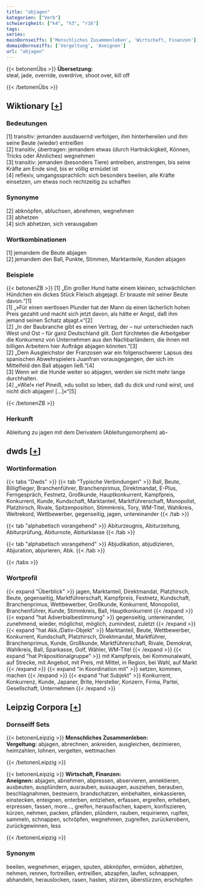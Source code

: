```yaml
---
title: "abjagen"
kategorien: ["Verb"]
schwierigkeit: ["k4", "h3", "r16"]
tags:
series:
mainDornseiffs: ['Menschliches Zusammenleben', 'Wirtschaft, Finanzen']
domainDornseiffs: ['Vergeltung', 'Aneignen']
url: "abjagen"
---
```


{{< betonenÜbs >}}
**Übersetzung:**  
steal, jade, override, overdrive, shoot over, kill off  
  
{{< /betonenÜbs >}}

## Wiktionary [[+](https://de.wiktionary.org/wiki/abjagen)]

### Bedeutungen
[1] transitiv: jemanden ausdauernd verfolgen, ihm hinterhereilen und ihm seine Beute (wieder) entreißen  
[2] transitiv, übertragen: jemandem etwas (durch Hartnäckigkeit, Können, Tricks oder Ähnliches) wegnehmen  
[3] transitiv: jemanden (besonders Tiere) antreiben, anstrengen, bis seine Kräfte am Ende sind, bis er völlig ermüdet ist  
[4] reflexiv, umgangssprachlich: sich besonders beeilen, alle Kräfte einsetzen, um etwas noch rechtzeitig zu schaffen  

### Synonyme
[2] abknöpfen, abluchsen, abnehmen, wegnehmen  
[3] abhetzen  
[4] sich abhetzen, sich verausgaben  

### Wortkombinationen
[1] jemandem die Beute abjagen  
[2] jemandem den Ball, Punkte, Stimmen, Marktanteile, Kunden abjagen  

### Beispiele
{{< betonenZB >}}
[1] „Ein großer Hund hatte einem kleinen, schwächlichen Hündchen ein dickes Stück Fleisch abgejagt. Er brauste mit seiner Beute davon.“[1]  
[1] „»Für einen wertlosen Plunder hat der Mann da einen lächerlich hohen Preis gezahlt und macht sich jetzt davon, als hätte er Angst, daß ihm jemand seinen Schatz abjagt.«“[2]  
[2] „In der Baubranche gibt es einen Vertrag, der – nur unterschieden nach West und Ost – für ganz Deutschland gilt. Dort fürchteten die Arbeitgeber die Konkurrenz von Unternehmen aus den Nachbarländern, die ihnen mit billigen Arbeitern hier Aufträge abjagen könnten.“[3]  
[2] „Dem Ausgleichstor der Franzosen war ein folgenschwerer Lapsus des spanischen Abwehrspielers Juanfran vorausgegangen, der sich im Mittelfeld den Ball abjagen ließ.“[4]  
[3] Wenn wir die Hunde weiter so abjagen, werden sie nicht mehr lange durchhalten.  
[4] „»Wie!« rief Pineiß, »du sollst so leben, daß du dick und rund wirst, und nicht dich abjagen! […]«“[5]  

{{< /betonenZB >}}
### Herkunft
Ableitung zu jagen mit dem Derivatem (Ableitungsmorphem) ab-  



## dwds [[+](https://www.dwds.de/wb/abjagen)]

### Wortinformation
{{< tabs "Dwds" >}}
{{< tab "Typische Verbindungen" >}}
Ball, Beute, Billigflieger, Branchenführer, Branchenprimus, Direktmandat, E-Plus, Ferngespräch, Festnetz, Großkunde, Hauptkonkurrent, Kampfpreis, Konkurrent, Kunde, Kundschaft, Marktanteil, Marktführerschaft, Monopolist, Platzhirsch, Rivale, Spitzenposition, Stimmkreis, Tory, WM-Titel, Wahlkreis, Weltrekord, Wettbewerber, gegenseitig, jagen, untereinander
{{< /tab >}}

{{< tab "alphabetisch vorangehend" >}}
Abiturzeugnis, Abiturzeitung, Abiturprüfung, Abiturnote, Abiturklasse
{{< /tab >}}

{{< tab "alphabetisch vorangehend" >}}
Abjudikation, abjudizieren, Abjuration, abjurieren, Abk.
{{< /tab >}}

{{< /tabs >}}

### Wortprofil
{{< expand "Überblick" >}} jagen, Marktanteil, Direktmandat, Platzhirsch, Beute, gegenseitig, Marktführerschaft, Kampfpreis, Festnetz, Kundschaft, Branchenprimus, Wettbewerber, Großkunde, Konkurrent, Monopolist, Branchenführer, Kunde, Stimmkreis, Ball, Hauptkonkurrent {{< /expand >}}
{{< expand "hat Adverbialbestimmung" >}} gegenseitig, untereinander, zunehmend, wieder, möglichst, möglich, zumindest, zuletzt {{< /expand >}}
{{< expand "hat Akk./Dativ-Objekt" >}} Marktanteil, Beute, Wettbewerber, Konkurrent, Kundschaft, Platzhirsch, Direktmandat, Marktführer, Branchenprimus, Kunde, Großkunde, Marktführerschaft, Rivale, Demokrat, Wahlkreis, Ball, Sparkasse, Golf, Wähler, WM-Titel {{< /expand >}}
{{< expand "hat Präpositionalgruppe" >}} mit Kampfpreis, bei Kommunalwahl, auf Strecke, mit Angebot, mit Preis, mit Mittel, in Region, bei Wahl, auf Markt {{< /expand >}}
{{< expand "in Koordination mit" >}} setzen, kommen, machen {{< /expand >}}
{{< expand "hat Subjekt" >}} Konkurrent, Konkurrenz, Kunde, Japaner, Brite, Hersteller, Konzern, Firma, Partei, Gesellschaft, Unternehmen {{< /expand >}}

## Leipzig Corpora [[+](https://corpora.uni-leipzig.de/en/res?word=abjagen&corpusId=deu_newscrawl-public_2018)]

### Dornseiff Sets
{{< betonenLeipzig >}}
**Menschliches Zusammenleben:**  
**Vergeltung:** abjagen, abrechnen, ankreiden, ausgleichen, dezimieren, heimzahlen, lohnen, vergelten, wettmachen  

{{< /betonenLeipzig >}}


{{< betonenLeipzig >}}
**Wirtschaft, Finanzen:**  
**Aneignen:** abjagen, abnehmen, abpressen, abservieren, annektieren, ausbeuten, ausplündern, ausrauben, aussaugen, ausziehen, berauben, beschlagnahmen, besteuern, brandschatzen, einbehalten, einkassieren, einstecken, enteignen, enterben, entziehen, erfassen, ergreifen, erheben, erpressen, fassen, more..., greifen, herausfischen, kapern, konfiszieren, kürzen, nehmen, packen, pfänden, plündern, rauben, requirieren, rupfen, sammeln, schnappen, schröpfen, wegnehmen, zugreifen, zurückerobern, zurückgewinnen, less  

{{< /betonenLeipzig >}}

### Synonym
beeilen, wegnehmen, erjagen, sputen, abknöpfen, ermüden, abhetzen, nehmen, rennen, fortreißen, entreißen, abzapfen, laufen, schnappen, abhandeln, herauslocken, rasen, hasten, stürzen, überstürzen, erschöpfen

